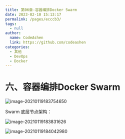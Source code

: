 ```yaml
---
title: 第06章-容器编排Docker Swarm
date: 2023-02-10 15:13:17
permalink: /pages/ecccb3/
tags: 
  - null
author: 
  name: CodeAshen
  link: https://github.com/codeashen
categories: 
  - 其他
  - DevOps
  - Docker
---
```

# 六、容器编排Docker Swarm

![image-20210119183754650](https://s3.ax1x.com/2021/01/19/s2r7eP.png)

Swarm 底层节点架构：

![image-20210119183831626](https://s3.ax1x.com/2021/01/19/s2rHdf.png)



![image-20210119184042980](https://s3.ax1x.com/2021/01/19/s2rhzd.png)
